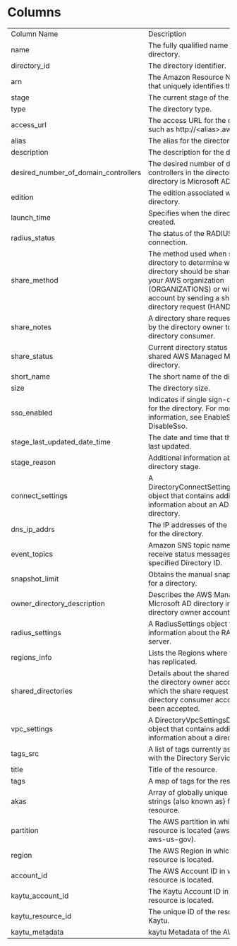 # Columns  

<table>
	<tr><td>Column Name</td><td>Description</td></tr>
	<tr><td>name</td><td>The fully qualified name of the directory.</td></tr>
	<tr><td>directory_id</td><td>The directory identifier.</td></tr>
	<tr><td>arn</td><td>The Amazon Resource Name (ARN) that uniquely identifies the directory.</td></tr>
	<tr><td>stage</td><td>The current stage of the directory.</td></tr>
	<tr><td>type</td><td>The directory type.</td></tr>
	<tr><td>access_url</td><td>The access URL for the directory, such as http://&lt;alias&gt;.awsapps.com.</td></tr>
	<tr><td>alias</td><td>The alias for the directory.</td></tr>
	<tr><td>description</td><td>The description for the directory.</td></tr>
	<tr><td>desired_number_of_domain_controllers</td><td>The desired number of domain controllers in the directory if the directory is Microsoft AD.</td></tr>
	<tr><td>edition</td><td>The edition associated with this directory.</td></tr>
	<tr><td>launch_time</td><td>Specifies when the directory was created.</td></tr>
	<tr><td>radius_status</td><td>The status of the RADIUS MFA server connection.</td></tr>
	<tr><td>share_method</td><td>The method used when sharing a directory to determine whether the directory should be shared within your AWS organization (ORGANIZATIONS) or with any AWS account by sending a shared directory request (HANDSHAKE).</td></tr>
	<tr><td>share_notes</td><td>A directory share request that is sent by the directory owner to the directory consumer.</td></tr>
	<tr><td>share_status</td><td>Current directory status of the shared AWS Managed Microsoft AD directory.</td></tr>
	<tr><td>short_name</td><td>The short name of the directory.</td></tr>
	<tr><td>size</td><td>The directory size.</td></tr>
	<tr><td>sso_enabled</td><td>Indicates if single sign-on is enabled for the directory. For more information, see EnableSso and DisableSso.</td></tr>
	<tr><td>stage_last_updated_date_time</td><td>The date and time that the stage was last updated.</td></tr>
	<tr><td>stage_reason</td><td>Additional information about the directory stage.</td></tr>
	<tr><td>connect_settings</td><td>A DirectoryConnectSettingsDescription object that contains additional information about an AD Connector directory.</td></tr>
	<tr><td>dns_ip_addrs</td><td>The IP addresses of the DNS servers for the directory.</td></tr>
	<tr><td>event_topics</td><td>Amazon SNS topic names that receive status messages from the specified Directory ID.</td></tr>
	<tr><td>snapshot_limit</td><td>Obtains the manual snapshot limits for a directory.</td></tr>
	<tr><td>owner_directory_description</td><td>Describes the AWS Managed Microsoft AD directory in the directory owner account.</td></tr>
	<tr><td>radius_settings</td><td>A RadiusSettings object that contains information about the RADIUS server.</td></tr>
	<tr><td>regions_info</td><td>Lists the Regions where the directory has replicated.</td></tr>
	<tr><td>shared_directories</td><td>Details about the shared directory in the directory owner account for which the share request in the directory consumer account has been accepted.</td></tr>
	<tr><td>vpc_settings</td><td>A DirectoryVpcSettingsDescription object that contains additional information about a directory.</td></tr>
	<tr><td>tags_src</td><td>A list of tags currently associated with the Directory Service Directory.</td></tr>
	<tr><td>title</td><td>Title of the resource.</td></tr>
	<tr><td>tags</td><td>A map of tags for the resource.</td></tr>
	<tr><td>akas</td><td>Array of globally unique identifier strings (also known as) for the resource.</td></tr>
	<tr><td>partition</td><td>The AWS partition in which the resource is located (aws, aws-cn, or aws-us-gov).</td></tr>
	<tr><td>region</td><td>The AWS Region in which the resource is located.</td></tr>
	<tr><td>account_id</td><td>The AWS Account ID in which the resource is located.</td></tr>
	<tr><td>kaytu_account_id</td><td>The Kaytu Account ID in which the resource is located.</td></tr>
	<tr><td>kaytu_resource_id</td><td>The unique ID of the resource in Kaytu.</td></tr>
	<tr><td>kaytu_metadata</td><td>kaytu Metadata of the AWS resource.</td></tr>
</table>